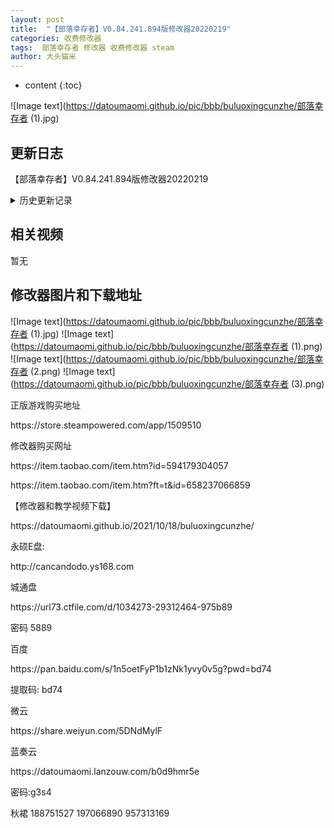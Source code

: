 ```yaml
---
layout: post
title:  "【部落幸存者】V0.84.241.894版修改器20220219"
categories: 收费修改器
tags:  部落幸存者 修改器 收费修改器 steam
author: 大头猫米
---
```


* content
{:toc}

![Image text](https://datoumaomi.github.io/pic/bbb/buluoxingcunzhe/部落幸存者 (1).jpg)

##  更新日志
【部落幸存者】V0.84.241.894版修改器20220219






<details>
<summary>历史更新记录</summary><p></p>
 【部落幸存者】V0.84.169.648版修改器20211018<p></p>
 【部落幸存者】V0.84.172.655版修改器20211020<p></p>
 【部落幸存者】V0.84.175.675u2版修改器20211028<p></p>
 【部落幸存者】V0.84.175.675版修改器20211022<p></p>
【部落幸存者】V0.84.180.695版修改器20211029<p></p>
  【部落幸存者】V0.84.181.697版修改器20211030<p></p>
  【部落幸存者】V0.84.182.698版修改器20211101<p></p>
  【部落幸存者】V0.84.185.712版修改器20211106<p></p>
  【部落幸存者】V0.84.185.715版修改器20211106<p></p>
  【部落幸存者】V0.84.187.721版修改器202111112<p></p>
  【部落幸存者】V0.84.188.721版修改器202111113<p></p>
  【部落幸存者】V0.84.194.740版修改器20211124<p></p>
  【部落幸存者】V0.84.197.749版修改器20211128<p></p>
  【部落幸存者】V0.84.198.749版修改器20211129<p></p>
【部落幸存者】V0.84.199.755版修改器20211204<p></p>
【部落幸存者】V0.84.204.769版修改器20211211<p></p>
【部落幸存者】V0.84.205.770版修改器20211214<p></p>
【部落幸存者】V0.84.207.810版修改器20211223<p></p>
【部落幸存者】V0.84.212.831版修改器20211231<p></p>
 【部落幸存者】V0.84.213.831版修改器20220101<p></p>
 【部落幸存者】V0.84.214.831版修改器20220104<p></p>
 【部落幸存者】V0.84.215.831版修改器20220105<p></p>
 【部落幸存者】V0.84.217.837版修改器20220107<p></p>
 【部落幸存者】V0.84.217.886版修改器20220201<p></p>
 【部落幸存者】V0.84.226.858版修改器20220123~<p></p>
 【部落幸存者】V0.84.227.859版修改器20220123<p></p>
 【部落幸存者】V0.84.230.862版修改器20220124<p></p>
 【部落幸存者】V0.84.232.877版修改器20220127<p></p>
 彻底重做了修改器,全部功能采用特征码制作<p></p>
如果游戏不大更的话.理论上不会因为游戏更新而失效.<p></p>
 【部落幸存者】V0.84.235.883版修改器20220129<p></p>
 【部落幸存者】V0.84.241.886版修改器20220214<p></p>
 【部落幸存者】V0.84.241.894版修改器20220219<p></p>
</details>


  
  

## 相关视频
暂无

## 修改器图片和下载地址

![Image text](https://datoumaomi.github.io/pic/bbb/buluoxingcunzhe/部落幸存者 (1).jpg)
![Image text](https://datoumaomi.github.io/pic/bbb/buluoxingcunzhe/部落幸存者 (1).png)
![Image text](https://datoumaomi.github.io/pic/bbb/buluoxingcunzhe/部落幸存者 (2.png)
![Image text](https://datoumaomi.github.io/pic/bbb/buluoxingcunzhe/部落幸存者 (3).png)



<p>正版游戏购买地址</p>
https://store.steampowered.com/app/1509510
<p></p>
修改器购买网址<p></p>
https://item.taobao.com/item.htm?id=594179304057<p></p>
https://item.taobao.com/item.htm?ft=t&id=658237066859<p></p>
<p></p>
【修改器和教学视频下载】
<p></p>
https://datoumaomi.github.io/2021/10/18/buluoxingcunzhe/
<p></p>

永硕E盘:
<p></p>
http://cancandodo.ys168.com
<p></p>
城通盘
<p></p>
https://url73.ctfile.com/d/1034273-29312464-975b89
<p></p>
密码 5889
<p></p>
<p></p>
百度
<p></p>
https://pan.baidu.com/s/1n5oetFyP1b1zNk1yvy0v5g?pwd=bd74
<p></p>
提取码: bd74
<p></p>
微云
<p></p>
https://share.weiyun.com/5DNdMylF
<p></p>
蓝奏云<p></p>
https://datoumaomi.lanzouw.com/b0d9hmr5e
<p></p>
密码:g3s4
<p></p>
<p>秋裙 188751527 197066890 957313169</p>


